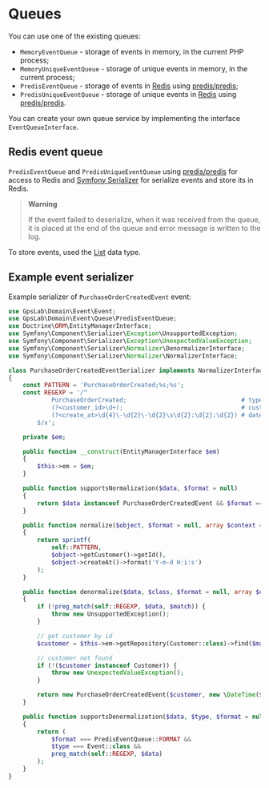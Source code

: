 Queues
======

You can use one of the existing queues:

* `MemoryEventQueue` - storage of events in memory, in the current PHP process;
* `MemoryUniqueEventQueue` - storage of unique events in memory, in the current process;
* `PredisEventQueue` - storage of events in [Redis](https://redis.io/) using
[predis/predis](https://packagist.org/packages/predis/predis);
* `PredisUniqueEventQueue` - storage of unique events in [Redis](https://redis.io/) using
[predis/predis](https://packagist.org/packages/predis/predis).

You can create your own queue service by implementing the interface `EventQueueInterface`.

## Redis event queue

`PredisEventQueue` and `PredisUniqueEventQueue` using [predis/predis](https://packagist.org/packages/predis/predis) for
access to Redis and [Symfony Serializer](http://symfony.com/doc/current/components/serializer.html) for serialize
events and store its in Redis.

> **Warning**
>
> If the event failed to deserialize, when it was received from the queue, it is placed at the end of the queue and
> error message is written to the log.

To store events, used the [List](https://redis.io/topics/data-types-intro#redis-lists) data type.

## Example event serializer

Example serializer of `PurchaseOrderCreatedEvent` event:

```php
use GpsLab\Domain\Event\Event;
use GpsLab\Domain\Event\Queue\PredisEventQueue;
use Doctrine\ORM\EntityManagerInterface;
use Symfony\Component\Serializer\Exception\UnsupportedException;
use Symfony\Component\Serializer\Exception\UnexpectedValueException;
use Symfony\Component\Serializer\Normalizer\DenormalizerInterface;
use Symfony\Component\Serializer\Normalizer\NormalizerInterface;

class PurchaseOrderCreatedEventSerializer implements NormalizerInterface, DenormalizerInterface
{
    const PATTERN = 'PurchaseOrderCreated;%s;%s';
    const REGEXP = '/^
            PurchaseOrderCreated;                                # type
            (?<customer_id>\d+);                                 # customer id
            (?<create_at>\d{4}\-\d{2}\-\d{2}\s\d{2}:\d{2}:\d{2}) # date create
        $/x';

    private $em;

    public function __construct(EntityManagerInterface $em)
    {
        $this->em = $em;
    }

    public function supportsNormalization($data, $format = null)
    {
        return $data instanceof PurchaseOrderCreatedEvent && $format == PredisEventQueue::FORMAT;
    }

    public function normalize($object, $format = null, array $context = [])
    {
        return sprintf(
            self::PATTERN,
            $object->getCustomer()->getId(),
            $object->createAt()->format('Y-m-d H:i:s')
        );
    }

    public function denormalize($data, $class, $format = null, array $context = [])
    {
        if (!preg_match(self::REGEXP, $data, $match)) {
            throw new UnsupportedException();
        }

        // get customer by id
        $customer = $this->em->getRepository(Customer::class)->find($match['customer_id']);

        // customer not found
        if (!($customer instanceof Customer)) {
            throw new UnexpectedValueException();
        }

        return new PurchaseOrderCreatedEvent($customer, new \DateTime($match['create_at']));
    }

    public function supportsDenormalization($data, $type, $format = null)
    {
        return (
            $format === PredisEventQueue::FORMAT &&
            $type === Event::class &&
            preg_match(self::REGEXP, $data)
        );
    }
}
```
